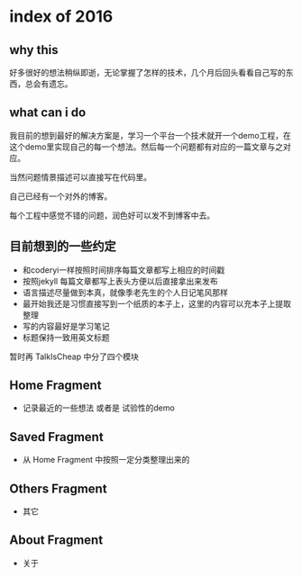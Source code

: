
# index of 2016

## why this
好多很好的想法稍纵即逝，无论掌握了怎样的技术，几个月后回头看看自己写的东西，总会有遗忘。

## what can i do

我目前的想到最好的解决方案是，学习一个平台一个技术就开一个demo工程，在这个demo里实现自己的每一个想法。然后每一个问题都有对应的一篇文章与之对应。

当然问题情景描述可以直接写在代码里。

自己已经有一个对外的博客。

每个工程中感觉不错的问题，润色好可以发不到博客中去。

## 目前想到的一些约定

- 和coderyi一样按照时间排序每篇文章都写上相应的时间戳
- 按照jekyll 每篇文章都写上表头方便以后直接拿出来发布
- 语言描述尽量做到本真，就像季老先生的个人日记笔风那样
- 最开始我还是习惯直接写到一个纸质的本子上，这里的内容可以充本子上提取整理
- 写的内容最好是学习笔记
- 标题保持一致用英文标题


暂时再 TalkIsCheap 中分了四个模块

## Home Fragment

- 记录最近的一些想法 或者是 试验性的demo

## Saved Fragment

- 从 Home Fragment 中按照一定分类整理出来的

## Others Fragment

- 其它

## About Fragment

- 关于

